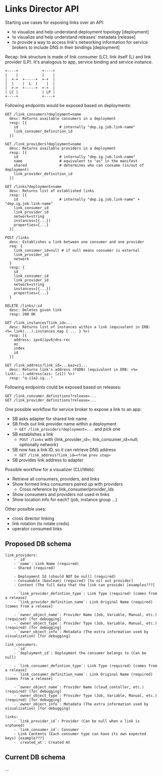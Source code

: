 # Links Director API

Starting use cases for exposing links over an API:

- to visualize and help understand deployment topology [deployment]
- to visualize and help understand releases' metadata [release]
- to provide a way to access link's networking information for service brokers to include DNS in their bindings [deployment]

Recap: link structure is made of link consumer (LC), link itself (L) and link provider (LP). It's analogous to app, service binding and service instance.

```
+----+           +----+
|    |           |    |
|  +-+  +-----+  +-+  |
|  |    |  L  |    |  |
|  +-+  +-----+  +-+  |
| LC |           | LP |
+----+           +----+
```

Following endpoints would be exposed based on deployments:

```
GET /link_consumers?deployment=name
  desc: Returns available consumers in a deployment
  resp: [{
    id                   # internally "dep.ig.job.link-name"
    link_consumer_definition_id
  }]

GET /link_providers?deployment=name
  desc: Returns available providers in a deployment
  resp: [{
    id                   # internally "dep.ig.job.link-name"
    name                 # equivalent to "as" in the manifest
    shared               # determines who can consume (in/out of deployment)
    link_provider_definition_id
  }]

GET /links?deployment=name
  desc: Returns list of established links
  resp: [{
    id                   # internally "dep.ig.job.link-name" + "dep.ig.job.link-name"
    link_consumer_id
    link_provider_id
    network=string
    instances=[{...}]
    properties={...}
  }]

POST /links
  desc: Establishes a link between one consumer and one provider
  req: {
    link_consumer_id=null # if null means consumer is external
    link_provider_id
    network
  }
  resp: {
    id
    link_consumer_id
    link_provider_id
    network=string
    instances=[{...}]
    properties={...}
  }

DELETE /links/:id
  desc: Deletes given link
  resp: 200 OK

GET /link_instances?link_id=...
  desc: Returns list of instances within a link (equivalent in ERB: <%= link(...).instances.map { ... } %>)
  resp: [{
    address: ipv4|ipv6|dns-rec
    az
    index
    id
  }]

GET /link_address?link_id=...&az=z1...
  desc: Returns link's address (FQDN) (equivalent in ERB: <%= link(...).address(azs: [z1]) %>)
  resp: "q-i1a2.ig..."
```

Following endpoints could be exposed based on releases:

```
GET /link_consumer_definitions?release=...
GET /link_provider_definitions?release=...
```

One possible workflow for service broker to expose a link to an app:

- SB asks adapter for shared link name
- SB finds out link provider name within a deployment
  - `GET /link_providers?deployment=...` and pick one
- SB establishes a link
  - `POST /links` with {link_provider_id=<from prev step>; link_consumer_id=null; optionally network}
- SB now has a link ID, so it can retrieve DNS address
  - `GET /link_address?link_id=<from prev step>`
- SB provides link address to adapter

Possible workflow for a visualizer (CLI/Web):

- Retrieve all consumers, providers, and links
- Show formed links consumers paired up with providers
  - Cross reference by link_consumer/provider_ids
- Show consumers and providers not used in links
- Show location info for each? (job, instance group ...)

Other possible uses:

- cross director linking
- link rotation (to rotate creds)
- operator consumed links

## Proposed DB schema

```
link_providers:
    - `id`
    - `name`: Link Name (required)
    - Shared (required)

    - Deployment Id (should NOT be null) (required)
    - Consumable (boolean) (required) [to nil out provider]
    - Content (The full data that the link can provide) [examples???]

    - `link_provider_defintion_type`: Link Type (required) [comes from a release]
    - `link_provider_definition_name`: Link Original Name (required) [comes from a release]

    - `owner_object_name`: Provider Name (Job, Variable, Manual, etc.) (required) [for debugging]
    - `owner_object_type`: Provider Type (Job, Variable, Manual, etc.) (required) [for debugging]
    - `owner_object_info`: Metadata (The extra information used by visualization) [for debugging]

link_consumers:
    - `id`
    - `deployment_id`: Deployment the consumer belongs to (Can be null)

    - `link_consumer_defintion_type`: Link Type (required) [comes from a release]
    - `link_consumer_definition_name`: Link Original Name (required) [comes from a release]

    - `owner_object_name`: Provider Name (cloud_contoller, etc.) (required) [for debugging]
    - `owner_object_type`: Provider Type (Job, Variable, Manual, etc.) (required) [for debugging]
    - `owner_object_info`: Metadata (The extra information used by visualization) [for debugging]

links:
    - `link_provider_id`: Provider (Can be null when a link is orphaned)
    - `link_consumer_id`: Consumer
    - Link Contents (Each consumer type can have its own expected keys) [example???]
    - `created_at`: Created At
```

## Current DB schema

...
